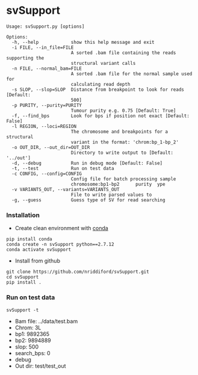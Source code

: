 # svSupport


```
Usage: svSupport.py [options]

Options:
  -h, --help            show this help message and exit
  -i FILE, --in_file=FILE
                        A sorted .bam file containing the reads supporting the
                        structural variant calls
  -n FILE, --normal_bam=FILE
                        A sorted .bam file for the normal sample used for
                        calculating read depth
  -s SLOP, --slop=SLOP  Distance from breakpoint to look for reads [Default:
                        500]
  -p PURITY, --purity=PURITY
                        Tumour purity e.g. 0.75 [Default: True]
  -f, --find_bps        Look for bps if position not exact [Default: False]
  -l REGION, --loci=REGION
                        The chromosome and breakpoints for a structural
                        variant in the format: 'chrom:bp_1-bp_2'
  -o OUT_DIR, --out_dir=OUT_DIR
                        Directory to write output to [Default: '../out']
  -d, --debug           Run in debug mode [Default: False]
  -t, --test            Run on test data
  -c CONFIG, --config=CONFIG
                        Config file for batch processing sample
                        chromosome:bp1-bp2      purity  ype
  -v VARIANTS_OUT, --variants=VARIANTS_OUT
                        File to write parsed values to
  -g, --guess           Guess type of SV for read searching
```

### Installation
* Create clean environment with [conda](https://conda.io/docs/)
```
pip install conda
conda create -n svSupport python==2.7.12
conda activate svSupport
```
* Install from github
```
git clone https://github.com/nriddiford/svSupport.git
cd svSupport
pip install .
```

### Run on test data

`svSupport -t`

* Bam file: ../data/test.bam
* Chrom: 3L
* bp1: 9892365
* bp2: 9894889
* slop: 500
* search_bps: 0
* debug
* Out dir: test/test_out
